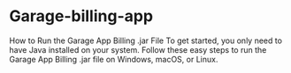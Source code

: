 # Garage-billing-app
How to Run the Garage App Billing .jar File
To get started, you only need to have Java installed on your system. Follow these easy steps to run the Garage App Billing .jar file on Windows, macOS, or Linux.
